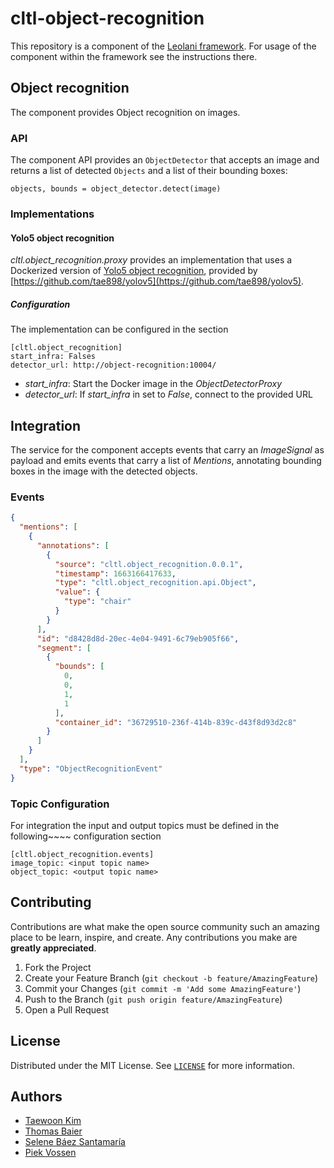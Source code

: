 # cltl-object-recognition

This repository is a component of the [Leolani framework](https://github.com/leolani/cltl-combot).
For usage of the component within the framework see the instructions there.

## Object recognition

The component provides Object recognition on images.

### API

The component API provides an `ObjectDetector` that accepts an image and returns a list of detected `Objects` and a
list of their bounding boxes:

    objects, bounds = object_detector.detect(image)

### Implementations

#### Yolo5 object recognition

_cltl.object_recognition.proxy_ provides an implementation that uses a Dockerized version of
[Yolo5 object recognition](https://github.com/ultralytics/yolov5), provided by
[https://github.com/tae898/yolov5](https://github.com/tae898/yolov5).

##### Configuration

The implementation can be configured in the section

    [cltl.object_recognition]
    start_infra: Falses
    detector_url: http://object-recognition:10004/

* _start_infra_: Start the Docker image in the _ObjectDetectorProxy_
* _detector_url_: If _start_infra_ in set to _False_, connect to the provided URL

## Integration

The service for the component accepts events that carry an _ImageSignal_ as payload and emits
events that carry a list of _Mentions_, annotating bounding boxes in the image with the detected
objects.

### Events

```json
{
  "mentions": [
    {
      "annotations": [
        {
          "source": "cltl.object_recognition.0.0.1",
          "timestamp": 1663166417633,
          "type": "cltl.object_recognition.api.Object",
          "value": {
            "type": "chair"
          }
        }
      ],
      "id": "d8428d8d-20ec-4e04-9491-6c79eb905f66",
      "segment": [
        {
          "bounds": [
            0,
            0,
            1,
            1
          ],
          "container_id": "36729510-236f-414b-839c-d43f8d93d2c8"
        }
      ]
    }
  ],
  "type": "ObjectRecognitionEvent"
}
```

### Topic Configuration

For integration the input and output topics must be defined in the following~~~~ configuration section

    [cltl.object_recognition.events]
    image_topic: <input topic name>
    object_topic: <output topic name>

## Contributing

Contributions are what make the open source community such an amazing place to be learn, inspire, and create. Any
contributions you make are **greatly appreciated**.

1. Fork the Project
2. Create your Feature Branch (`git checkout -b feature/AmazingFeature`)
3. Commit your Changes (`git commit -m 'Add some AmazingFeature'`)
4. Push to the Branch (`git push origin feature/AmazingFeature`)
5. Open a Pull Request

<!-- LICENSE -->

## License

Distributed under the MIT License. See [`LICENSE`](https://github.com/leolani/cltl-combot/blob/main/LICENCE) for more
information.

<!-- CONTACT -->

## Authors

* [Taewoon Kim](https://tae898.github.io/)
* [Thomas Baier](https://www.linkedin.com/in/thomas-baier-05519030/)
* [Selene Báez Santamaría](https://selbaez.github.io/)
* [Piek Vossen](https://github.com/piekvossen)
